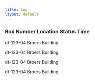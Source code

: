 ```yaml
---
title: Log
layout: default
---
```

<h3>Box Number	Location	Status		Time </h3>

dt-123-04	Broers Building 

dt-123-04	Broers Building 

dt-123-04	Broers Building 

dt-123-04	Broers Building 

